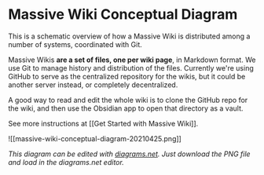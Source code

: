 # Massive Wiki Conceptual Diagram

This is a schematic overview of how a Massive Wiki is distributed among a number of systems, coordinated with Git.

Massive Wikis **are a set of files, one per wiki page**, in Markdown format. We use Git to manage history and distribution of the files. Currently we're using GitHub to serve as the centralized repository for the wikis, but it could be another server instead, or completely decentralized.

A good way to read and edit the whole wiki is to clone the GitHub repo for the wiki, and then use the Obsidian app to open that directory as a vault.

See more instructions at [[Get Started with Massive Wiki]].

![[massive-wiki-conceptual-diagram-20210425.png]]

_This diagram can be edited with [diagrams.net](https://www.diagrams.net/). Just download the PNG file and load in the diagrams.net editor._

